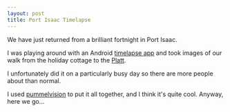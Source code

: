 ```yaml
--- 
layout: post
title: Port Isaac Timelapse
---
```

We have just returned from a brilliant fortnight in Port Isaac. 

I was playing around with an Android [timelapse app](https://market.android.com/details?id=com.tina.time_lapse) 
and took images of our walk from the holiday cottage to the 
[Platt](http://maps.google.co.uk/maps?q=port+isaac&hl=en&ll=50.592603,-4.832557&spn=0.002762,0.004823&sll=50.554552,-4.884428&sspn=0.176902,0.308647&vpsrc=6&t=h&z=18). 

I unfortunately did it on a particularly busy day so there are more people about than normal. 

I used [pummelvision](http://pummelvision.com/) to put it all together, and I think it's quite cool. 
Anyway, here we go...

<object type="application/x-shockwave-flash" style="width: 560px; height: 315px" data="http://www.youtube.com/v/lu5ff2eLa3c">
<param name="movie" value="http://www.youtube.com/v/lu5ff2eLa3c" /></object>
